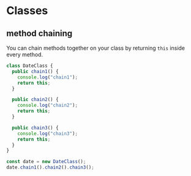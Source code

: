 # Classes

## method chaining

You can chain methods together on your class by returning `this` inside every method.

```ts
class DateClass {
  public chain1() {
    console.log("chain1");
    return this;
  }

  public chain2() {
    console.log("chain2");
    return this;
  }

  public chain3() {
    console.log("chain3");
    return this;
  }
}

const date = new DateClass();
date.chain1().chain2().chain3();
```
